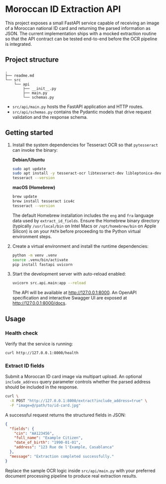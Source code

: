 # Moroccan ID Extraction API

This project exposes a small FastAPI service capable of receiving an image of a Moroccan
national ID card and returning the parsed information as JSON. The current
implementation ships with a mocked extraction routine so that the API contract can be
tested end-to-end before the OCR pipeline is integrated.

## Project structure

```
.
├── readme.md
└── src
    └── api
        ├── __init__.py
        ├── main.py
        └── schemas.py
```

* `src/api/main.py` hosts the FastAPI application and HTTP routes.
* `src/api/schemas.py` contains the Pydantic models that drive request validation and
  the response schema.

## Getting started

1. Install the system dependencies for Tesseract OCR so that `pytesseract` can invoke
   the binary:

   **Debian/Ubuntu**

   ```bash
   sudo apt update
   sudo apt install -y tesseract-ocr libtesseract-dev libleptonica-dev
   tesseract --version
   ```

   **macOS (Homebrew)**

   ```bash
   brew update
   brew install tesseract icu4c
   tesseract --version
   ```

   The default Homebrew installation includes the `eng` and `fra` language data used by
   `extract_id_fields`. Ensure the Homebrew binary directory (typically
   `/usr/local/bin` on Intel Macs or `/opt/homebrew/bin` on Apple Silicon) is on your
   `PATH` before proceeding to the Python virtual environment steps.

2. Create a virtual environment and install the runtime dependencies:

   ```bash
   python -m venv .venv
   source .venv/bin/activate
   pip install fastapi uvicorn
   ```

3. Start the development server with auto-reload enabled:

   ```bash
   uvicorn src.api.main:app --reload
   ```

   The API will be available at <http://127.0.0.1:8000>. An OpenAPI specification and
   interactive Swagger UI are exposed at <http://127.0.0.1:8000/docs>.

## Usage

### Health check

Verify that the service is running:

```bash
curl http://127.0.0.1:8000/health
```

### Extract ID fields

Submit a Moroccan ID card image via multipart upload. An optional `include_address`
query parameter controls whether the parsed address should be included in the
response.

```bash
curl \
  -X POST "http://127.0.0.1:8000/extract?include_address=true" \
  -F "image=@/path/to/id-card.jpg"
```

A successful request returns the structured fields in JSON:

```json
{
  "fields": {
    "cin": "AA123456",
    "full_name": "Example Citizen",
    "date_of_birth": "1990-01-01",
    "address": "123 Rue de l'Example, Casablanca"
  },
  "message": "Extraction completed successfully."
}
```

Replace the sample OCR logic inside `src/api/main.py` with your preferred document
processing pipeline to produce real extraction results.

